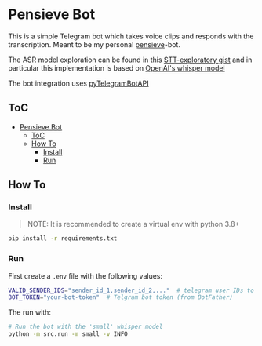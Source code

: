 # Pensieve Bot

This is a simple Telegram bot which takes voice clips and responds with the
transcription.
Meant to be my personal [pensieve](https://harrypotter.fandom.com/wiki/Pensieve)-bot.

The ASR model exploration can be found in this
[STT-exploratory gist](https://gist.github.com/jmrf/9d84e77fc180996198d8a93258904a9f)
and in particular this implementation is based on
[OpenAI's whisper model](https://github.com/openai/whisper)

The bot integration uses [pyTelegramBotAPI](https://github.com/eternnoir/pyTelegramBotAPI)


## ToC

<!--ts-->
* [Pensieve Bot](#pensieve-bot)
   * [ToC](#toc)
   * [How To](#how-to)
      * [Install](#install)
      * [Run](#run)

<!-- Created by https://github.com/ekalinin/github-markdown-toc -->
<!-- Added by: ubuntu, at: Thu Sep 29 20:00:14 UTC 2022 -->

<!--te-->

## How To

### Install

> NOTE: It is recommended to create a virtual env with python 3.8+

```bash
pip install -r requirements.txt
```

### Run

First create a `.env` file with the following values:

```bash
VALID_SENDER_IDS="sender_id_1,sender_id_2,..."  # telegram user IDs to which the bot replies
BOT_TOKEN="your-bot-token"  # Telgram bot token (from BotFather)
```

The run with:
```bash
# Run the bot with the 'small' whisper model
python -m src.run -m small -v INFO
```
